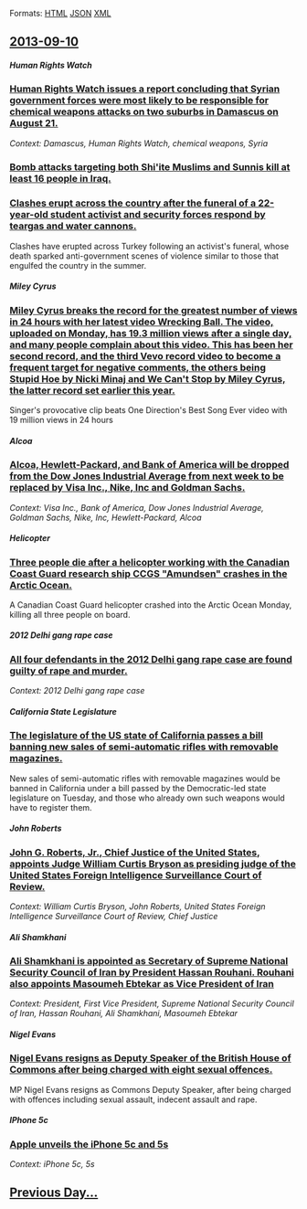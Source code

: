 
Formats: [HTML](2013/09/10/index.html)  [JSON](2013/09/10/index.json)  [XML](2013/09/10/index.xml)  

## [2013-09-10](/news/2013/09/10/index.md)

##### Human Rights Watch
### [Human Rights Watch issues a report concluding that Syrian government forces were most likely to be responsible for chemical weapons attacks on two suburbs in Damascus on August 21. ](/news/2013/09/10/human-rights-watch-issues-a-report-concluding-that-syrian-government-forces-were-most-likely-to-be-responsible-for-chemical-weapons-attacks.md)
_Context: Damascus, Human Rights Watch, chemical weapons, Syria_

##### 
### [Bomb attacks targeting both Shi'ite Muslims and Sunnis kill at least 16 people in Iraq. ](/news/2013/09/10/bomb-attacks-targeting-both-shi-ite-muslims-and-sunnis-kill-at-least-16-people-in-iraq.md)
##### 
### [Clashes erupt across the country after the funeral of a 22-year-old student activist and security forces respond by teargas and water cannons. ](/news/2013/09/10/clashes-erupt-across-the-country-after-the-funeral-of-a-22-year-old-student-activist-and-security-forces-respond-by-teargas-and-water-cannon.md)
Clashes have erupted across Turkey following an activist&#039;s funeral, whose death sparked anti-government scenes of violence similar to those that engulfed the country in the summer.

##### Miley Cyrus
### [Miley Cyrus breaks the record for the greatest number of views in 24 hours with her latest video Wrecking Ball. The video, uploaded on Monday, has 19.3 million views after a single day, and many people complain about this video. This has been her second record, and the third Vevo record video to become a frequent target for negative comments, the others being Stupid Hoe by Nicki Minaj and We Can't Stop by Miley Cyrus, the latter record set earlier this year.](/news/2013/09/10/miley-cyrus-breaks-the-record-for-the-greatest-number-of-views-in-24-hours-with-her-latest-video-wrecking-ball-the-video-uploaded-on-monda.md)
Singer&#39;s provocative clip beats One Direction&#39;s Best Song Ever video with 19 million views in 24 hours

##### Alcoa
### [Alcoa, Hewlett-Packard, and Bank of America will be dropped from the Dow Jones Industrial Average from next week to be replaced by Visa Inc., Nike, Inc and Goldman Sachs. ](/news/2013/09/10/alcoa-hewlett-packard-and-bank-of-america-will-be-dropped-from-the-dow-jones-industrial-average-from-next-week-to-be-replaced-by-visa-inc.md)
_Context: Visa Inc., Bank of America, Dow Jones Industrial Average, Goldman Sachs, Nike, Inc, Hewlett-Packard, Alcoa_

##### Helicopter
### [Three people die after a helicopter working with the Canadian Coast Guard research ship CCGS "Amundsen" crashes in the Arctic Ocean. ](/news/2013/09/10/three-people-die-after-a-helicopter-working-with-the-canadian-coast-guard-research-ship-ccgs-amundsen-crashes-in-the-arctic-ocean.md)
A Canadian Coast Guard helicopter crashed into the Arctic Ocean Monday, killing all three people on board.

##### 2012 Delhi gang rape case
### [All four defendants in the 2012 Delhi gang rape case are found guilty of rape and murder. ](/news/2013/09/10/all-four-defendants-in-the-2012-delhi-gang-rape-case-are-found-guilty-of-rape-and-murder.md)
_Context: 2012 Delhi gang rape case_

##### California State Legislature
### [The legislature of the US state of California passes a bill banning new sales of semi-automatic rifles with removable magazines. ](/news/2013/09/10/the-legislature-of-the-us-state-of-california-passes-a-bill-banning-new-sales-of-semi-automatic-rifles-with-removable-magazines.md)
New sales of semi-automatic rifles with removable magazines would be banned in California under a bill passed by the Democratic-led state legislature on Tuesday, and those who already own such weapons would have to register them.

##### John Roberts
### [John G. Roberts, Jr., Chief Justice of the United States, appoints Judge William Curtis Bryson as presiding judge of the United States Foreign Intelligence Surveillance Court of Review. ](/news/2013/09/10/john-g-roberts-jr-chief-justice-of-the-united-states-appoints-judge-william-curtis-bryson-as-presiding-judge-of-the-united-states-forei.md)
_Context: William Curtis Bryson, John Roberts, United States Foreign Intelligence Surveillance Court of Review, Chief Justice_

##### Ali Shamkhani
### [Ali Shamkhani is appointed as Secretary of Supreme National Security Council of Iran by President Hassan Rouhani. Rouhani also appoints Masoumeh Ebtekar as Vice President of Iran ](/news/2013/09/10/ali-shamkhani-is-appointed-as-secretary-of-supreme-national-security-council-of-iran-by-president-hassan-rouhani-rouhani-also-appoints-maso.md)
_Context: President, First Vice President, Supreme National Security Council of Iran, Hassan Rouhani, Ali Shamkhani, Masoumeh Ebtekar_

##### Nigel Evans
### [Nigel Evans resigns as Deputy Speaker of the British House of Commons after being charged with eight sexual offences. ](/news/2013/09/10/nigel-evans-resigns-as-deputy-speaker-of-the-british-house-of-commons-after-being-charged-with-eight-sexual-offences.md)
MP Nigel Evans resigns as Commons Deputy Speaker, after being charged with offences including sexual assault, indecent assault and rape.

##### IPhone 5c
### [Apple unveils the iPhone 5c and 5s ](/news/2013/09/10/apple-unveils-the-iphone-5c-and-5s.md)
_Context: iPhone 5c, 5s_

## [Previous Day...](/news/2013/09/9/index.md)

